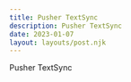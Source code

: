 ```yaml
---
title: Pusher TextSync
description: Pusher TextSync
date: 2023-01-07
layout: layouts/post.njk
---
```


Pusher TextSync